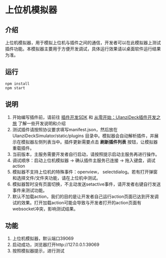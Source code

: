 # 上位机模拟器

## 介绍
上位机模拟器，用于模拟上位机与插件之间的通信，开发者可以在此模拟器上测试插件功能。本模拟器主要用于方便开发调试，具体运行效果请以桌面软件运行结果为准。


## 运行

```
npm install
npm start
```


## 说明
 <ol >
  <li>开始编写插件前，请前往 <a href="https://github.com/UlanziTechnology/UlanziDeckPlugin-SDK
    " target="_blank">插件开发SDK</a> 和 <a href="https://cloud.tencent.com/developer/article/2461403" target="_blank">从零开始：UlanziDeck插件开发之旅</a> 了解一些开发说明和介绍</li>
  <li>测试插件请按照协议要求填写manifest.json，然后放在 UlanziDeckSimulator/static/plugins 目录中。模拟器会自动解析插件，并展示在模拟器左侧列表当中。插件更新需要点击 <strong>刷新插件列表</strong> 按钮，让模拟器重载插件。</li>
  <li>当前版本，主服务需要开发者自行启动，请按照提示启动主服务再进行操作。</li>
  <li>调试顺序：启动上位机模拟器 -> 确认插件主服务已连接 -> 拖入键盘，调试action</li>
  <li>模拟器不支持上位机的特殊事件：openview， selectdialog。若有打开弹窗和选择文件/文件夹功能，请在上位机中测试。</li>
  <li>模拟器暂时没有页面切换，不主动发送setactive事件，请开发者右键自行发送事件来测试功能。</li>
  <li>默认不加载action，我们的目的是让开发者自己运行action页面已达到开发调试的效果。打开加载action可能会导致与开发者打开的action页面有websocket冲突，影响测试结果。</li>
</ol>

## 功能

1. 上位机模拟器，默认端口39069
2. 启动成功，浏览器打开http://127.0.0.1:39069
3. 按照模拟器提示，进行测试
